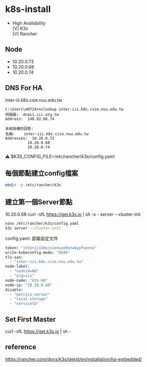 # k8s-install
* High Availability  
[V] K3s  
[V] Rancher  

## Node
* 10.20.0.73
* 10.20.0.68
* 10.20.0.74

## DNS For HA
inter-iii.k8s.csie.nuu.edu.tw
```
C:\Users\m0724>nslookup inter-iii.k8s.csie.nuu.edu.tw
伺服器:  dnas1.iii.org.tw
Address:  140.92.66.74

未經授權的回答:
名稱:    inter-iii.k8s.csie.nuu.edu.tw
Addresses:  10.20.0.73
          10.20.0.68
          10.20.0.74
```

⚠️ $K3S_CONFIG_FILE=/etc/rancher/k3s/config.yaml

## 每個節點建立config檔案
```sh
mkdir -p /etc/rancher/k3s
```

## 建立第一個Server節點
10.20.0.68 
curl -sfL https://get.k3s.io | sh -s - server --cluster-init
```sh
nano /etc/rancher/k3s/config.yaml
k3s server --cluster-init
```
config.yaml: 部屬設定文件
```sh
token: "interiiik8scsienuuedutwbypfsense"
write-kubeconfig-mode: "0644"
tls-san:
  - "inter-iii.k8s.csie.nuu.edu.tw"
node-label:
  - "nodeid=68"
  - "org=iii"
node-name: "k3s-68"
node-ip: "10.20.0.68"
disable:
  - "metrics-server"
  - "local-storage"
  - "servicelb"
```


## Set First Master
curl -sfL https://get.k3s.io | sh -

## reference
https://rancher.com/docs/k3s/latest/en/installation/ha-embedded/

